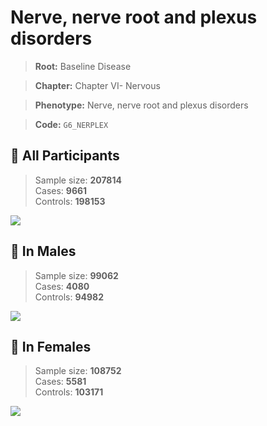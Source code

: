 # Nerve, nerve root and plexus disorders

> **Root:** Baseline Disease  

> **Chapter:** Chapter VI- Nervous  

> **Phenotype:** Nerve, nerve root and plexus disorders  

> **Code:** `G6_NERPLEX`

## 🧪 All Participants  
> Sample size: **207814**  
> Cases: **9661**  
> Controls: **198153**
<img src="/Disease/Figures/ALL/Incidence/G6_NERPLEX.png"/>
<CsvTable src="/public/Disease/Data/ALL/Incidence/COX_G6_NERPLEX.csv" label="🔍 View full results" />

## 👨 In Males  
> Sample size: **99062**  
> Cases: **4080**  
> Controls: **94982**
<img src="/Disease/Figures/Male/Incidence/G6_NERPLEX.png"/>
<CsvTable src="/public/Disease/Data/Male/Incidence/COX_G6_NERPLEX.csv" label="🔍 View full results" />

## 👩 In Females  
> Sample size: **108752**  
> Cases: **5581**  
> Controls: **103171**
<img src="/Disease/Figures/Female/Incidence/G6_NERPLEX.png"/>
<CsvTable src="/public/Disease/Data/Female/Incidence/COX_G6_NERPLEX.csv" label="🔍 View full results" />
